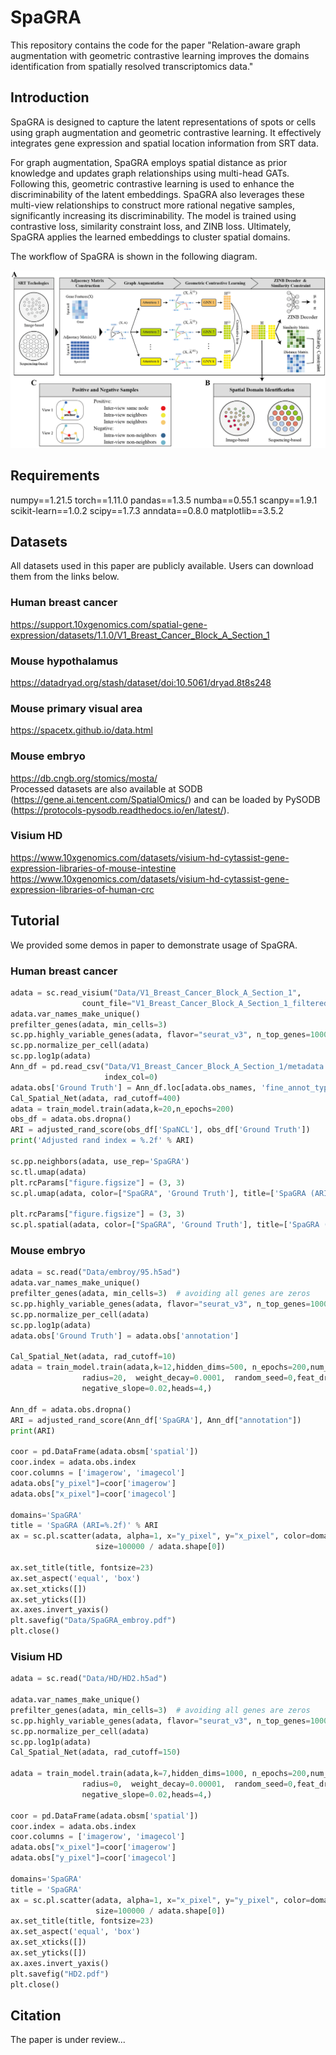 # SpaGRA

This repository contains the code for the paper "Relation-aware graph augmentation with geometric contrastive learning improves the domains identification from spatially resolved transcriptomics data."

## Introduction

SpaGRA is designed to capture the latent representations of spots or cells using graph augmentation and geometric contrastive learning. It effectively integrates gene expression and spatial location information from SRT data.

For graph augmentation, SpaGRA employs spatial distance as prior knowledge and updates graph relationships using multi-head GATs. Following this, geometric contrastive learning is used to enhance the discriminability of the latent embeddings. SpaGRA also leverages these multi-view relationships to construct more rational negative samples, significantly increasing its discriminability. The model is trained using contrastive loss, similarity constraint loss, and ZINB loss. Ultimately, SpaGRA applies the learned embeddings to cluster spatial domains.

The workflow of SpaGRA is shown in the following diagram.

![image](./workflow.jpg)



## Requirements
numpy==1.21.5
torch==1.11.0
pandas==1.3.5
numba==0.55.1
scanpy==1.9.1
scikit-learn==1.0.2
scipy==1.7.3
anndata==0.8.0
matplotlib==3.5.2

## Datasets
All datasets used in this paper are publicly available. Users can download them from the links below.  
### Human breast cancer  
https://support.10xgenomics.com/spatial-gene-expression/datasets/1.1.0/V1_Breast_Cancer_Block_A_Section_1  
### Mouse hypothalamus  
https://datadryad.org/stash/dataset/doi:10.5061/dryad.8t8s248  
### Mouse primary visual area  
https://spacetx.github.io/data.html  
### Mouse embryo  
https://db.cngb.org/stomics/mosta/  
Processed datasets are also available at SODB (https://gene.ai.tencent.com/SpatialOmics/) and can be loaded by PySODB (https://protocols-pysodb.readthedocs.io/en/latest/).  
### Visium HD  
https://www.10xgenomics.com/datasets/visium-hd-cytassist-gene-expression-libraries-of-mouse-intestine  
https://www.10xgenomics.com/datasets/visium-hd-cytassist-gene-expression-libraries-of-human-crc   

## Tutorial

We provided some demos in paper to demonstrate usage of SpaGRA.    

### Human breast cancer
```python  
adata = sc.read_visium("Data/V1_Breast_Cancer_Block_A_Section_1",
                count_file="V1_Breast_Cancer_Block_A_Section_1_filtered_feature_bc_matrix.h5")
adata.var_names_make_unique()
prefilter_genes(adata, min_cells=3)
sc.pp.highly_variable_genes(adata, flavor="seurat_v3", n_top_genes=1000)
sc.pp.normalize_per_cell(adata)
sc.pp.log1p(adata)
Ann_df = pd.read_csv("Data/V1_Breast_Cancer_Block_A_Section_1/metadata.tsv", sep="	", header=0, na_filter=False,
                     index_col=0)
adata.obs['Ground Truth'] = Ann_df.loc[adata.obs_names, 'fine_annot_type']
Cal_Spatial_Net(adata, rad_cutoff=400)
adata = train_model.train(adata,k=20,n_epochs=200)
obs_df = adata.obs.dropna()
ARI = adjusted_rand_score(obs_df['SpaNCL'], obs_df['Ground Truth'])
print('Adjusted rand index = %.2f' % ARI)

sc.pp.neighbors(adata, use_rep='SpaGRA')
sc.tl.umap(adata)
plt.rcParams["figure.figsize"] = (3, 3)
sc.pl.umap(adata, color=["SpaGRA", 'Ground Truth'], title=['SpaGRA (ARI=%.2f)' % ARI, 'Ground Truth'],save="SpaGRA_umap")

plt.rcParams["figure.figsize"] = (3, 3)
sc.pl.spatial(adata, color=["SpaGRA", 'Ground Truth'], title=['SpaGRA (ARI=%.2f)' % ARI, 'Ground Truth'],save="SpaGRA")  
```


### Mouse embryo  
```python
adata = sc.read("Data/embroy/95.h5ad")
adata.var_names_make_unique()
prefilter_genes(adata, min_cells=3)  # avoiding all genes are zeros
sc.pp.highly_variable_genes(adata, flavor="seurat_v3", n_top_genes=1000)
sc.pp.normalize_per_cell(adata)
sc.pp.log1p(adata)
adata.obs['Ground Truth'] = adata.obs['annotation']

Cal_Spatial_Net(adata, rad_cutoff=10)
adata = train_model.train(adata,k=12,hidden_dims=500, n_epochs=200,num_hidden=400,lr=0.00005, key_added='SpaGRA',a=2,b=1,c=1,
                radius=20,  weight_decay=0.0001,  random_seed=0,feat_drop=0.01,attn_drop=0.02,
                negative_slope=0.02,heads=4,)

Ann_df = adata.obs.dropna()
ARI = adjusted_rand_score(Ann_df['SpaGRA'], Ann_df["annotation"])
print(ARI)

coor = pd.DataFrame(adata.obsm['spatial'])
coor.index = adata.obs.index
coor.columns = ['imagerow', 'imagecol']
adata.obs["y_pixel"]=coor['imagerow']
adata.obs["x_pixel"]=coor['imagecol']

domains='SpaGRA'
title = 'SpaGRA (ARI=%.2f)' % ARI
ax = sc.pl.scatter(adata, alpha=1, x="y_pixel", y="x_pixel", color=domains, legend_fontsize=18, show=False,
                   size=100000 / adata.shape[0])

ax.set_title(title, fontsize=23)
ax.set_aspect('equal', 'box')
ax.set_xticks([])
ax.set_yticks([])
ax.axes.invert_yaxis()
plt.savefig("Data/SpaGRA_embroy.pdf")
plt.close()
```


### Visium HD  
```python
adata = sc.read("Data/HD/HD2.h5ad")

adata.var_names_make_unique()
prefilter_genes(adata, min_cells=3)  # avoiding all genes are zeros
sc.pp.highly_variable_genes(adata, flavor="seurat_v3", n_top_genes=1000)
sc.pp.normalize_per_cell(adata)
sc.pp.log1p(adata)
Cal_Spatial_Net(adata, rad_cutoff=150)

adata = train_model.train(adata,k=7,hidden_dims=1000, n_epochs=200,num_hidden=600,lr=0.00005, key_added='SpaGRA',a=2,b=1,c=1,
                radius=0,  weight_decay=0.00001,  random_seed=0,feat_drop=0.02,attn_drop=0.01,
                negative_slope=0.02,heads=4,)

coor = pd.DataFrame(adata.obsm['spatial'])
coor.index = adata.obs.index
coor.columns = ['imagerow', 'imagecol']
adata.obs["x_pixel"]=coor['imagerow']
adata.obs["y_pixel"]=coor['imagecol']

domains='SpaGRA'
title = 'SpaGRA'
ax = sc.pl.scatter(adata, alpha=1, x="x_pixel", y="y_pixel", color=domains, legend_fontsize=18, show=False,
                   size=100000 / adata.shape[0])
ax.set_title(title, fontsize=23)
ax.set_aspect('equal', 'box')
ax.set_xticks([])
ax.set_yticks([])
ax.axes.invert_yaxis()
plt.savefig("HD2.pdf")
plt.close()
```


## Citation

The paper is under review...
